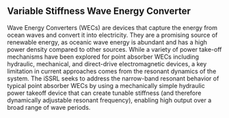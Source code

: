 ## Variable Stiffness Wave Energy Converter
Wave Energy Converters (WECs) are devices that capture the energy from ocean waves and convert it into electricity. They are a promising source of renewable energy, as oceanic wave energy is abundant and has a high power density compared to other sources. While a variety of power take-off mechanisms have been explored for point absorber WECs including hydraulic, mechanical, and direct-drive electromagnetic devices, a key limitation in current approaches comes from the resonant dynamics of the system. The iSSRL seeks to address the narrow-band resonant behavior of typical point absorber WECs by using a mechanically simple hydraulic power takeoff device that can create tunable stiffness (and therefore dynamically adjustable resonant frequency), enabling high output over a broad range of wave periods.
